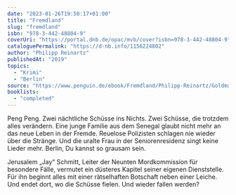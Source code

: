 ```yaml
---
date: "2023-01-26T19:50:17+01:00"
title: "Fremdland"
slug: "fremdland"
isbn: "978-3-442-48804-9"
coverUri: "https://portal.dnb.de/opac/mvb/cover?isbn=978-3-442-48804-9"
cataloguePermalink: "https://d-nb.info/1156224802"
author: "Philipp Reinartz"
publishedAt: "2019"
topics:
  - "Krimi"
  - "Berlin"
source: "https://www.penguin.de/ebook/Fremdland/Philipp-Reinartz/Goldmann/e507915.rhd"
booklists:
  - "completed"
---
```

Peng Peng. Zwei nächtliche Schüsse ins Nichts. Zwei Schüsse, die trotzdem alles 
verändern. Eine junge Familie aus dem Senegal glaubt nicht mehr an das neue 
Leben in der Fremde. Reuelose Polizisten schlagen nie wieder über die Stränge. 
Und die uralte Frau in der Seniorenresidenz singt keine Lieder mehr. Berlin, Du 
kannst so grausam sein.

Jerusalem „Jay“ Schmitt, Leiter der Neunten Mordkommission für besondere Fälle, 
vermutet ein düsteres Kapitel seiner eigenen Dienststelle. Für ihn beginnt alles 
mit einer rätselhaften Botschaft neben einer Leiche. Und endet dort, wo die 
Schüsse fielen. Und wieder fallen werden?